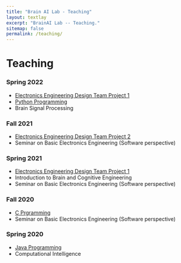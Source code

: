 ```yaml
---
title: "Brain AI Lab - Teaching"
layout: textlay
excerpt: "BrainAI Lab -- Teaching."
sitemap: false
permalink: /teaching/
---
```



# Teaching
### Spring 2022
- [Electronics Engineering Design Team Project 1](https://github.com/KNU-BrainAI-Capstone2022)
- [Python Programming](https://github.com/KNU-BrainAI/Python_2022_Spring)
- Brain Signal Processing

### Fall 2021
- [Electronics Engineering Design Team Project 2](https://github.com/KNU-BrainAI-Capstone2021)
- Seminar on Basic Electronics Engineering (Software perspective)
 
### Spring 2021
- [Electronics Engineering Design Team Project 1](https://github.com/KNU-BrainAI-Capstone2021)
- Introduction to Brain and Cognitive Engineering
- Seminar on Basic Electronics Engineering (Software perspective)

### Fall 2020
- [C Prgramming](https://github.com/KNU-BrainAI/C_2020_Fall)
- Seminar on Basic Electronics Engineering (Software perspective)

### Spring 2020
- [Java Programming](https://github.com/KNU-BrainAI/Java_2020_Spring)
- Computational Intelligence
